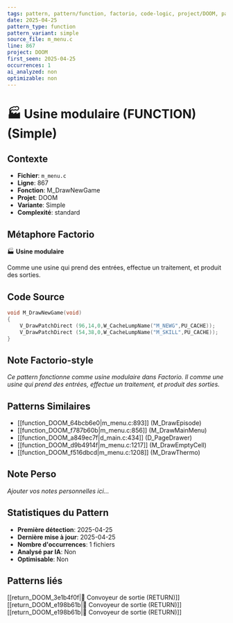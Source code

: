 ```yaml
---
tags: pattern, pattern/function, factorio, code-logic, project/DOOM, pattern/variant/simple
date: 2025-04-25
pattern_type: function
pattern_variant: simple
source_file: m_menu.c
line: 867
project: DOOM
first_seen: 2025-04-25
occurrences: 1
ai_analyzed: non
optimizable: non
---
```


# 🏭 Usine modulaire (FUNCTION) (Simple)

## Contexte
- **Fichier**: `m_menu.c`
- **Ligne**: 867
- **Fonction**: M_DrawNewGame
- **Projet**: DOOM
- **Variante**: Simple
- **Complexité**: standard

## Métaphore Factorio
🏭 **Usine modulaire**

Comme une usine qui prend des entrées, effectue un traitement, et produit des sorties.

## Code Source
```c
void M_DrawNewGame(void)
{
    V_DrawPatchDirect (96,14,0,W_CacheLumpName("M_NEWG",PU_CACHE));
    V_DrawPatchDirect (54,38,0,W_CacheLumpName("M_SKILL",PU_CACHE));
}
```

## Note Factorio-style
*Ce pattern fonctionne comme usine modulaire dans Factorio. Il comme une usine qui prend des entrées, effectue un traitement, et produit des sorties.*

## Patterns Similaires
- [[function_DOOM_64bcb6e0|m_menu.c:893]] (M_DrawEpisode)
- [[function_DOOM_f787b60b|m_menu.c:856]] (M_DrawMainMenu)
- [[function_DOOM_a849ec7f|d_main.c:434]] (D_PageDrawer)
- [[function_DOOM_d9b4914f|m_menu.c:1217]] (M_DrawEmptyCell)
- [[function_DOOM_f516dbcd|m_menu.c:1208]] (M_DrawThermo)

## Note Perso
*Ajouter vos notes personnelles ici...*

## Statistiques du Pattern
- **Première détection**: 2025-04-25
- **Dernière mise à jour**: 2025-04-25
- **Nombre d'occurrences**: 1 fichiers
- **Analysé par IA**: Non
- **Optimisable**: Non

## Patterns liés
[[return_DOOM_3e1b4f0f|🚚 Convoyeur de sortie (RETURN)]]
[[return_DOOM_e198b61b|🚚 Convoyeur de sortie (RETURN)]]
[[return_DOOM_e198b61b|🚚 Convoyeur de sortie (RETURN)]]
